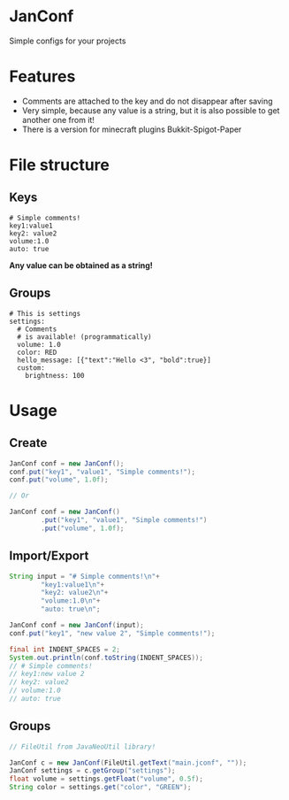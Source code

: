 # JanConf
Simple configs for your projects

# Features
* Comments are attached to the key and do not disappear after saving 
* Very simple, because any value is a string, but it is also possible to get another one from it!
* There is a version for minecraft plugins Bukkit-Spigot-Paper


# File structure
## Keys
```jconf
# Simple comments!
key1:value1
key2: value2
volume:1.0
auto: true
```
**Any value can be obtained as a string!**

## Groups
```jconf
# This is settings
settings:
  # Comments
  # is available! (programmatically)
  volume: 1.0
  color: RED
  hello_message: [{"text":"Hello <3", "bold":true}]
  custom:
    brightness: 100
```


# Usage
## Create
```java
JanConf conf = new JanConf();
conf.put("key1", "value1", "Simple comments!");
conf.put("volume", 1.0f);

// Or

JanConf conf = new JanConf()
        .put("key1", "value1", "Simple comments!")
        .put("volume", 1.0f);
```

## Import/Export
```java
String input = "# Simple comments!\n"+
        "key1:value1\n"+
        "key2: value2\n"+
        "volume:1.0\n"+
        "auto: true\n";

JanConf conf = new JanConf(input);
conf.put("key1", "new value 2", "Simple comments!");

final int INDENT_SPACES = 2;
System.out.println(conf.toString(INDENT_SPACES));
// # Simple comments!
// key1:new value 2
// key2: value2
// volume:1.0
// auto: true
```

## Groups
```java
// FileUtil from JavaNeoUtil library!

JanConf c = new JanConf(FileUtil.getText("main.jconf", ""));
JanConf settings = c.getGroup("settings");
float volume = settings.getFloat("volume", 0.5f);
String color = settings.get("color", "GREEN");
```
